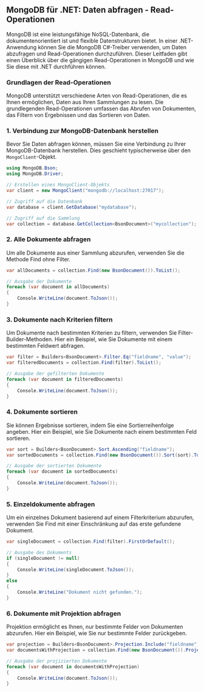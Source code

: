 ## MongoDB für .NET: Daten abfragen - Read-Operationen

MongoDB ist eine leistungsfähige NoSQL-Datenbank, die dokumentenorientiert ist und flexible Datenstrukturen bietet. In einer .NET-Anwendung können Sie die MongoDB C#-Treiber verwenden, um Daten abzufragen und Read-Operationen durchzuführen. Dieser Leitfaden gibt einen Überblick über die gängigen Read-Operationen in MongoDB und wie Sie diese mit .NET durchführen können.

### Grundlagen der Read-Operationen

MongoDB unterstützt verschiedene Arten von Read-Operationen, die es Ihnen ermöglichen, Daten aus Ihren Sammlungen zu lesen. Die grundlegenden Read-Operationen umfassen das Abrufen von Dokumenten, das Filtern von Ergebnissen und das Sortieren von Daten.

### 1. Verbindung zur MongoDB-Datenbank herstellen

Bevor Sie Daten abfragen können, müssen Sie eine Verbindung zu Ihrer MongoDB-Datenbank herstellen. Dies geschieht typischerweise über den `MongoClient`-Objekt.

```csharp
using MongoDB.Bson;
using MongoDB.Driver;

// Erstellen eines MongoClient-Objekts
var client = new MongoClient("mongodb://localhost:27017");

// Zugriff auf die Datenbank
var database = client.GetDatabase("mydatabase");

// Zugriff auf die Sammlung
var collection = database.GetCollection<BsonDocument>("mycollection");
```

### 2. Alle Dokumente abfragen
Um alle Dokumente aus einer Sammlung abzurufen, verwenden Sie die Methode Find ohne Filter.

```csharp
var allDocuments = collection.Find(new BsonDocument()).ToList();

// Ausgabe der Dokumente
foreach (var document in allDocuments)
{
    Console.WriteLine(document.ToJson());
}

```

### 3. Dokumente nach Kriterien filtern
Um Dokumente nach bestimmten Kriterien zu filtern, verwenden Sie Filter-Builder-Methoden. Hier ein Beispiel, wie Sie Dokumente mit einem bestimmten Feldwert abfragen.

```csharp
var filter = Builders<BsonDocument>.Filter.Eq("fieldname", "value");
var filteredDocuments = collection.Find(filter).ToList();

// Ausgabe der gefilterten Dokumente
foreach (var document in filteredDocuments)
{
    Console.WriteLine(document.ToJson());
}

```

### 4. Dokumente sortieren
Sie können Ergebnisse sortieren, indem Sie eine Sortierreihenfolge angeben. Hier ein Beispiel, wie Sie Dokumente nach einem bestimmten Feld sortieren.

```csharp
var sort = Builders<BsonDocument>.Sort.Ascending("fieldname");
var sortedDocuments = collection.Find(new BsonDocument()).Sort(sort).ToList();

// Ausgabe der sortierten Dokumente
foreach (var document in sortedDocuments)
{
    Console.WriteLine(document.ToJson());
}

```

### 5. Einzeldokumente abfragen
Um ein einzelnes Dokument basierend auf einem Filterkriterium abzurufen, verwenden Sie Find mit einer Einschränkung auf das erste gefundene Dokument.

```csharp
var singleDocument = collection.Find(filter).FirstOrDefault();

// Ausgabe des Dokuments
if (singleDocument != null)
{
    Console.WriteLine(singleDocument.ToJson());
}
else
{
    Console.WriteLine("Dokument nicht gefunden.");
}

```

### 6. Dokumente mit Projektion abfragen
Projektion ermöglicht es Ihnen, nur bestimmte Felder von Dokumenten abzurufen. Hier ein Beispiel, wie Sie nur bestimmte Felder zurückgeben.

```csharp
var projection = Builders<BsonDocument>.Projection.Include("fieldname");
var documentsWithProjection = collection.Find(new BsonDocument()).Project(projection).ToList();

// Ausgabe der projizierten Dokumente
foreach (var document in documentsWithProjection)
{
    Console.WriteLine(document.ToJson());
}

```